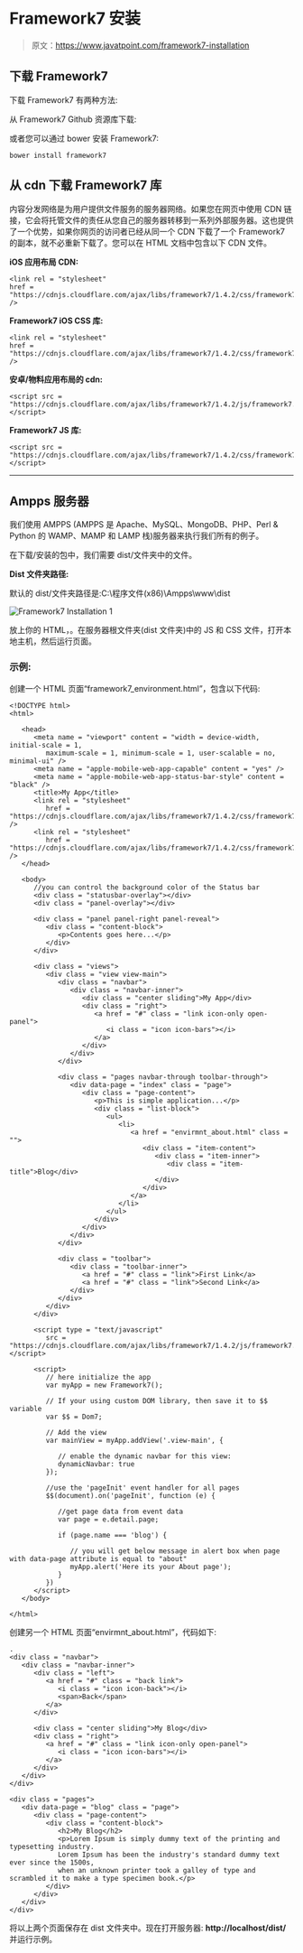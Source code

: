# Framework7 安装

> 原文：<https://www.javatpoint.com/framework7-installation>

## 下载 Framework7

下载 Framework7 有两种方法:

从 Framework7 Github 资源库下载:

或者您可以通过 bower 安装 Framework7:

```
bower install framework7

```

## 从 cdn 下载 Framework7 库

内容分发网络是为用户提供文件服务的服务器网络。如果您在网页中使用 CDN 链接，它会将托管文件的责任从您自己的服务器转移到一系列外部服务器。这也提供了一个优势，如果你网页的访问者已经从同一个 CDN 下载了一个 Framework7 的副本，就不必重新下载了。您可以在 HTML 文档中包含以下 CDN 文件。

**iOS 应用布局 CDN:**

```
<link rel = "stylesheet" 
href = "https://cdnjs.cloudflare.com/ajax/libs/framework7/1.4.2/css/framework7.ios.min.css" />

```

**Framework7 iOS CSS 库:**

```
<link rel = "stylesheet" 
href = "https://cdnjs.cloudflare.com/ajax/libs/framework7/1.4.2/css/framework7.ios.colors.min.css" />

```

**安卓/物料应用布局的 cdn:**

```
<script src = "https://cdnjs.cloudflare.com/ajax/libs/framework7/1.4.2/js/framework7.min.js"></script>

```

**Framework7 JS 库:**

```
<script src = "https://cdnjs.cloudflare.com/ajax/libs/framework7/1.4.2/css/framework7.material.min.css"></script>

```

* * *

## Ampps 服务器

我们使用 AMPPS (AMPPS 是 Apache、MySQL、MongoDB、PHP、Perl & Python 的 WAMP、MAMP 和 LAMP 栈)服务器来执行我们所有的例子。

在下载/安装的包中，我们需要 dist/文件夹中的文件。

**Dist 文件夹路径:**

默认的 dist/文件夹路径是:C:\程序文件(x86)\Ampps\www\dist

![Framework7 Installation 1](img/e8ecf2e65e5150eb6bfe54d2851267e2.png)

放上你的 HTML，。在服务器根文件夹(dist 文件夹)中的 JS 和 CSS 文件，打开本地主机，然后运行页面。

### 示例:

创建一个 HTML 页面“framework7_environment.html”，包含以下代码:

```
<!DOCTYPE html>
<html>

   <head>
      <meta name = "viewport" content = "width = device-width, initial-scale = 1, 
         maximum-scale = 1, minimum-scale = 1, user-scalable = no, minimal-ui" />
      <meta name = "apple-mobile-web-app-capable" content = "yes" />
      <meta name = "apple-mobile-web-app-status-bar-style" content = "black" />
      <title>My App</title>
      <link rel = "stylesheet" 
         href = "https://cdnjs.cloudflare.com/ajax/libs/framework7/1.4.2/css/framework7.ios.min.css" />
      <link rel = "stylesheet" 
         href = "https://cdnjs.cloudflare.com/ajax/libs/framework7/1.4.2/css/framework7.ios.colors.min.css" />
   </head>

   <body>
      //you can control the background color of the Status bar
      <div class = "statusbar-overlay"></div>
      <div class = "panel-overlay"></div>

      <div class = "panel panel-right panel-reveal">
         <div class = "content-block">
            <p>Contents goes here...</p>
         </div>
      </div>

      <div class = "views">
         <div class = "view view-main">
            <div class = "navbar">
               <div class = "navbar-inner">
                  <div class = "center sliding">My App</div>
                  <div class = "right">
                     <a href = "#" class = "link icon-only open-panel">
                        <i class = "icon icon-bars"></i>
                     </a>
                  </div>
               </div>
            </div>

            <div class = "pages navbar-through toolbar-through">
               <div data-page = "index" class = "page">
                  <div class = "page-content">
                     <p>This is simple application...</p>
                     <div class = "list-block">
                        <ul>
                           <li>
                              <a href = "envirmnt_about.html" class = "">
                                 <div class = "item-content">
                                    <div class = "item-inner">
                                       <div class = "item-title">Blog</div>
                                    </div>
                                 </div>
                              </a>
                           </li>
                        </ul>
                     </div>
                  </div>
               </div>
            </div>

            <div class = "toolbar">
               <div class = "toolbar-inner">
                  <a href = "#" class = "link">First Link</a>
                  <a href = "#" class = "link">Second Link</a>
               </div>
            </div>
         </div>
      </div>

      <script type = "text/javascript" 
         src = "https://cdnjs.cloudflare.com/ajax/libs/framework7/1.4.2/js/framework7.min.js"></script>

      <script>
         // here initialize the app
         var myApp = new Framework7();

         // If your using custom DOM library, then save it to $$ variable
         var $$ = Dom7;

         // Add the view
         var mainView = myApp.addView('.view-main', {

            // enable the dynamic navbar for this view:
            dynamicNavbar: true
         });

         //use the 'pageInit' event handler for all pages
         $$(document).on('pageInit', function (e) {

            //get page data from event data
            var page = e.detail.page;

            if (page.name === 'blog') {

               // you will get below message in alert box when page with data-page attribute is equal to "about"
               myApp.alert('Here its your About page');
            }
         })
      </script>
   </body>

</html>

```

创建另一个 HTML 页面“envirmnt_about.html”，代码如下:

```
.
<div class = "navbar">
   <div class = "navbar-inner">
      <div class = "left">
         <a href = "#" class = "back link">
            <i class = "icon icon-back"></i>
            <span>Back</span>
         </a>
      </div>

      <div class = "center sliding">My Blog</div>
      <div class = "right">
         <a href = "#" class = "link icon-only open-panel">
            <i class = "icon icon-bars"></i>
         </a>
      </div>
   </div>
</div>

<div class = "pages">
   <div data-page = "blog" class = "page">
      <div class = "page-content">
         <div class = "content-block">
            <h2>My Blog</h2>
            <p>Lorem Ipsum is simply dummy text of the printing and typesetting industry. 
			Lorem Ipsum has been the industry's standard dummy text ever since the 1500s, 
			when an unknown printer took a galley of type and scrambled it to make a type specimen book.</p>
         </div>
      </div>
   </div>
</div>

```

将以上两个页面保存在 dist 文件夹中。现在打开服务器: **http://localhost/dist/** 并运行示例。
